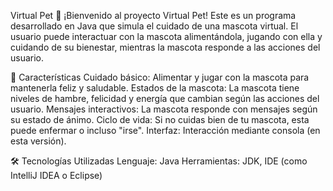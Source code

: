 Virtual Pet 🐾
¡Bienvenido al proyecto Virtual Pet! Este es un programa desarrollado en Java que simula el cuidado de una mascota virtual. El usuario puede interactuar con la mascota alimentándola, jugando con ella y cuidando de su bienestar, mientras la mascota responde a las acciones del usuario.

📝 Características
Cuidado básico: Alimentar y jugar con la mascota para mantenerla feliz y saludable.
Estados de la mascota: La mascota tiene niveles de hambre, felicidad y energía que cambian según las acciones del usuario.
Mensajes interactivos: La mascota responde con mensajes según su estado de ánimo.
Ciclo de vida: Si no cuidas bien de tu mascota, esta puede enfermar o incluso "irse".
Interfaz: Interacción mediante consola (en esta versión).

🛠️ Tecnologías Utilizadas
Lenguaje: Java
Herramientas: JDK, IDE (como IntelliJ IDEA o Eclipse)
